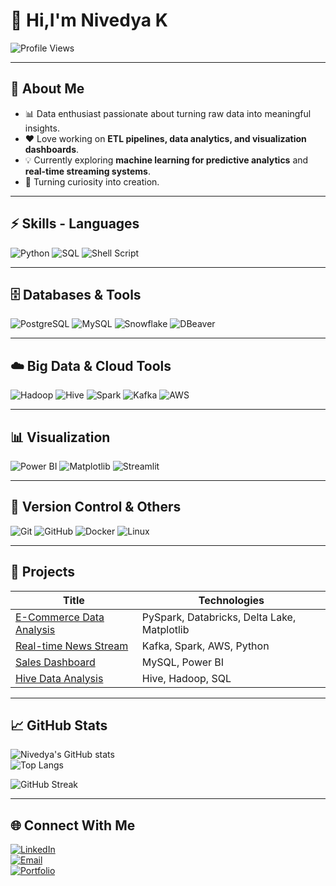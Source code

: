 # 👋 Hi,I'm Nivedya K  

![Profile Views](https://komarev.com/ghpvc/?username=Nivedya2000&color=blue&style=flat-square)

---

## 🚀 About Me
- 📊  Data enthusiast passionate about turning raw data into meaningful insights.   
- ❤️  Love working on **ETL pipelines, data analytics, and visualization dashboards**. 
- 💡 Currently exploring **machine learning for predictive analytics** and **real-time streaming systems**.  
-  🌱 Turning curiosity into creation.

---

## ⚡ Skills - Languages
![Python](https://img.shields.io/badge/Python-3776AB?style=for-the-badge&logo=python&logoColor=white)
![SQL](https://img.shields.io/badge/SQL-025E8C?style=for-the-badge&logo=postgresql&logoColor=white)
![Shell Script](https://img.shields.io/badge/Shell_Script-black?style=for-the-badge&logo=gnu-bash&logoColor=white)

---

## 🗄️ Databases & Tools
![PostgreSQL](https://img.shields.io/badge/PostgreSQL-316192?style=for-the-badge&logo=postgresql&logoColor=white)
![MySQL](https://img.shields.io/badge/MySQL-005C84?style=for-the-badge&logo=mysql&logoColor=white)
![Snowflake](https://img.shields.io/badge/Snowflake-29B5E8?style=for-the-badge&logo=snowflake&logoColor=white)
![DBeaver](https://img.shields.io/badge/DBeaver-372923?style=for-the-badge&logo=dbeaver&logoColor=white)

---

## ☁️ Big Data & Cloud Tools
![Hadoop](https://img.shields.io/badge/Hadoop-66CCFF?style=for-the-badge&logo=apachehadoop&logoColor=black)
![Hive](https://img.shields.io/badge/Hive-FDEE21?style=for-the-badge&logo=apachehive&logoColor=black)
![Spark](https://img.shields.io/badge/Apache_Spark-E25A1C?style=for-the-badge&logo=apachespark&logoColor=white)
![Kafka](https://img.shields.io/badge/Apache_Kafka-231F20?style=for-the-badge&logo=apachekafka&logoColor=white)
![AWS](https://img.shields.io/badge/AWS-FF9900?style=for-the-badge&logo=amazonaws&logoColor=white)

---

## 📊 Visualization
![Power BI](https://img.shields.io/badge/Power_BI-F2C811?style=for-the-badge&logo=powerbi&logoColor=black)
![Matplotlib](https://img.shields.io/badge/Matplotlib-11557C?style=for-the-badge&logo=plotly&logoColor=white)
![Streamlit](https://img.shields.io/badge/Streamlit-FF4B4B?style=for-the-badge&logo=streamlit&logoColor=white)

---

## 🔧 Version Control & Others
![Git](https://img.shields.io/badge/Git-F05032?style=for-the-badge&logo=git&logoColor=white)
![GitHub](https://img.shields.io/badge/GitHub-181717?style=for-the-badge&logo=github&logoColor=white)
![Docker](https://img.shields.io/badge/Docker-2496ED?style=for-the-badge&logo=docker&logoColor=white)
![Linux](https://img.shields.io/badge/Linux-FCC624?style=for-the-badge&logo=linux&logoColor=black)

---

## 🚀 Projects
| Title | Technologies |
|-------|--------------|
| [E-Commerce Data Analysis](https://github.com/Nivedya2000/ecommerce-analysis) | PySpark, Databricks, Delta Lake, Matplotlib |
| [Real-time News Stream](#) | Kafka, Spark, AWS, Python |
| [Sales Dashboard](#) | MySQL, Power BI |
| [Hive Data Analysis](#) | Hive, Hadoop, SQL |

---

## 📈 GitHub Stats
![Nivedya's GitHub stats](https://github-readme-stats.vercel.app/api?username=Nivedya2000&show_icons=true&theme=radical)  
![Top Langs](https://github-readme-stats.vercel.app/api/top-langs/?username=Nivedya2000&layout=compact&theme=radical)  

![GitHub Streak](https://streak-stats.demolab.com?user=Nivedya2000&theme=radical&hide_border=true)

---

## 🌐 Connect With Me
[![LinkedIn](https://img.shields.io/badge/LinkedIn-blue?style=for-the-badge&logo=linkedin)](https://linkedin.com/in/nivedya-k)  
[![Email](https://img.shields.io/badge/Email-red?style=for-the-badge&logo=gmail)](mailto:nivedyak1112@gmail.com)  
[![Portfolio](https://img.shields.io/badge/Portfolio-black?style=for-the-badge&logo=firefox)](https://github.com/Nivedya2000)

